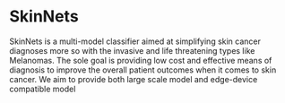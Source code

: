 # SkinNets
SkinNets is a multi-model classifier aimed at simplifying skin cancer diagnoses more so with the invasive and life threatening types like Melanomas. The sole goal is providing low cost and effective means of diagnosis to improve the overall patient outcomes when it comes to skin cancer. We aim to provide both large scale model and edge-device compatible model
